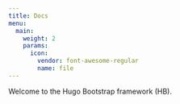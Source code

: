 ```yaml
---
title: Docs
menu:
  main:
    weight: 2
    params:
      icon: 
        vendor: font-awesome-regular
        name: file
---
```


Welcome to the Hugo Bootstrap framework (HB).
